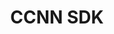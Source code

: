 ﻿---
id: 1953
title: "CCNN SDK"
weight: 1953
version: "1.0"
updateTime: "2024-08-14T01:34:00"
debName: "http://app.loongapps.cn:8090/upload/file/ccnnLoongArch-1.0.deb"
debSize: "4.7 MB"
command: "1"
---

